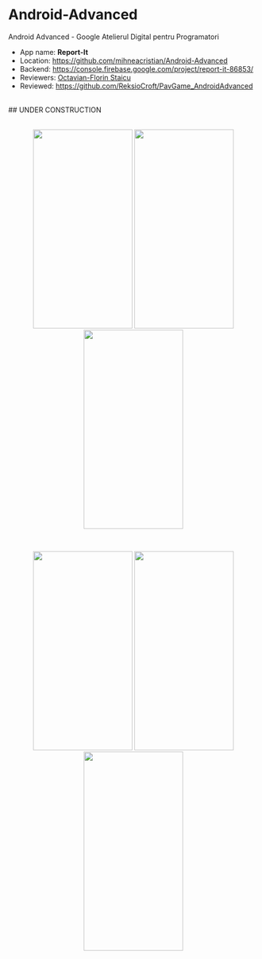 # Android-Advanced
Android Advanced - Google Atelierul Digital pentru Programatori

- App name: **Report-It**
- Location: https://github.com/mihneacristian/Android-Advanced
- Backend: https://console.firebase.google.com/project/report-it-86853/
- Reviewers: [Octavian-Florin Staicu](https://github.com/ReksioCroft)
- Reviewed: https://github.com/ReksioCroft/PavGame_AndroidAdvanced
<br />
## UNDER CONSTRUCTION
<br />
<br />
<p align="center">
    <img src="https://i.imgur.com/TGjFLKL.png" width="200" height="400"/>
    <img src="https://i.imgur.com/N0tiuxR.png" width="200" height="400"/>
    <img src="https://i.imgur.com/rIjYOux.png" width="200" height="400"/>
</p>
<br />
<p align="center">
    <img src="https://i.imgur.com/VYih8Br.jpg" width="200" height="400"/>
    <img src="https://i.imgur.com/EYge7Ml.png" width="200" height="400"/>
    <img src="https://i.imgur.com/GPtMAC0.png" width="200" height="400"/>
</p>
<br />
